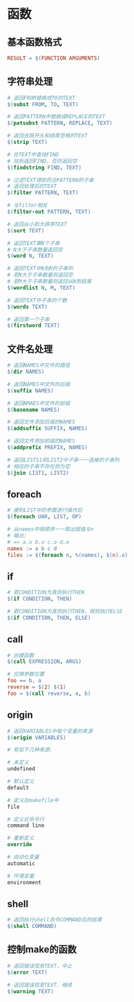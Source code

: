 # 函数

## 基本函数格式

``` makefile
RESULT = $(FUNCTION ARGUMENTS)
```

## 字符串处理

``` makefile
# 返回FROM替换成TO的TEXT
$(subst FROM, TO, TEXT)

# 返回PATTERN中替换成REPLACE的TEXT
$(patsubst PATTERN, REPLACE, TEXT)

# 返回去除开头和结尾空格的TEXT
$(strip TEXT)

# 在TEXT中查找FIND
# 找到返回FIND，否则返回空
$(findstring FIND, TEXT)

# 过滤TEXT得到符合PATTERN的子串
# 返回处理后的TEXT
$(filter PATTERN, TEXT)

# 与filter相反
$(filter-out PATTERN, TEXT)

# 返回从小到大排序TEXT
$(sort TEXT)

# 返回TEXT第N个子串
# N大于子串数量返回空
$(word N, TEXT)

# 返回TEXT中N到M的子串列
# 若N大于子串数量则返回空
# 若M大于子串数量则返回从N到结尾
$(wordlist N, M, TEXT)

# 返回TEXT中子串的个数
$(words TEXT)

# 返回第一个子串
$(firstword TEXT)
```

## 文件名处理

``` makefile
# 返回NAMES中文件的路径
$(dir NAMES)

# 返回NAMES中文件的后缀
$(suffix NAMES)

# 返回NMAES中文件的前缀
$(basename NAMES)

# 返回文件添加后缀的NAMES
$(addsuffix SUFFIX, NAMES)

# 返回文件添加前缀的NAMES
$(addprefix PREFIX, NAMES)

# 返回LISTS1和LIST2中子串一一连接的子串列
# 相应的子串不存在则为空
$(join LIST1, LIST2)
```

## foreach

``` makefile
# 便利LIST中的参数进行操作后
$(foreach UAR, LIST, OP)

# 从names中按顺序一一取出赋值与n
# 输出:
# => a.o b.o c.o d.o
names := a b c d
files := $(foreach n, %(names), $(n).o)
```

## if

``` makefile
# 若CONDITION为真则执行THEN
$(if CONDITION, THEN)

# 若CONDITION为真则执行THEN，假则执行ELSE
$(if CONDITION, THEN, ELSE)
```

## call

``` makefile
# 创建函数
$(call EXPRESSION, ARGS)

# 交换参数位置
foo == b, a
reverse = $(2) $(1)
foo = $(call reverse, a, b)
```

## origin

``` makefile
# 返回VARIABLES中每个变量的来源
$(origin VARIABLES)

# 有如下几种来源:

# 未定义
undefined

# 默认定义
default

# 定义在makefile中
file

# 定义在命令行
command line

# 重新定义
override

# 自动化变量
automatic

# 环境变量
environment
```

## shell

``` makefile
# 返回执行shell命令COMMAND后的结果
$(shell COMMAND)
```

## 控制make的函数

``` makefile
# 返回错误信息TEXT，中止
$(error TEXT)

# 返回错误信息TEXT，继续
$(warning TEXT)
```
